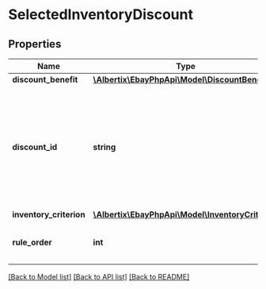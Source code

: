 # SelectedInventoryDiscount

## Properties
Name | Type | Description | Notes
------------ | ------------- | ------------- | -------------
**discount_benefit** | [**\Albertix\EbayPhpApi\Model\DiscountBenefit**](DiscountBenefit.md) |  | [optional] 
**discount_id** | **string** | A unique, eBay-generated ID that you can use to identify the discount. This field is ignored in POST and PUT operations. | [optional] 
**inventory_criterion** | [**\Albertix\EbayPhpApi\Model\InventoryCriterion**](InventoryCriterion.md) |  | [optional] 
**rule_order** | **int** | This field is reserved for future use. | [optional] 

[[Back to Model list]](../README.md#documentation-for-models) [[Back to API list]](../README.md#documentation-for-api-endpoints) [[Back to README]](../README.md)


